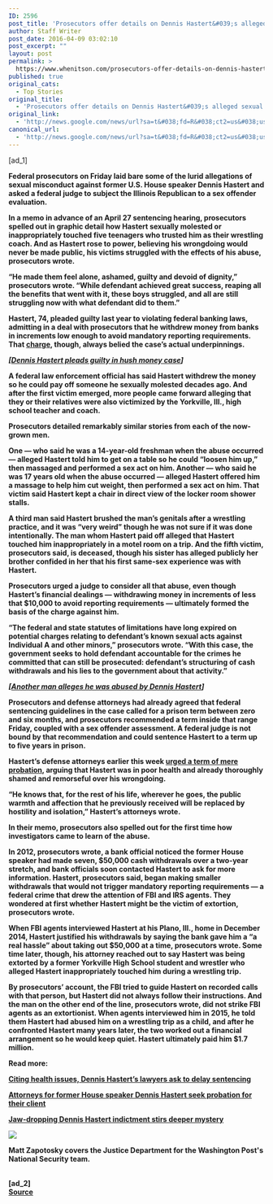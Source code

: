 ```yaml
---
ID: 2596
post_title: 'Prosecutors offer details on Dennis Hastert&#039;s alleged sexual abuse of teenagers &#8211; Washington Post'
author: Staff Writer
post_date: 2016-04-09 03:02:10
post_excerpt: ""
layout: post
permalink: >
  https://www.whenitson.com/prosecutors-offer-details-on-dennis-hasterts-alleged-sexual-abuse-of-teenagers-washington-post/
published: true
original_cats:
  - Top Stories
original_title:
  - 'Prosecutors offer details on Dennis Hastert&#039;s alleged sexual abuse of teenagers - Washington Post'
original_link:
  - 'http://news.google.com/news/url?sa=t&#038;fd=R&#038;ct2=us&#038;usg=AFQjCNHD5JAKtoHuwgmy__waoQWtAbKsww&#038;clid=c3a7d30bb8a4878e06b80cf16b898331&#038;cid=52779079950210&#038;ei=sXAIV-CzDtGowQGN2pygCw&#038;url=https://www.washingtonpost.com/world/national-security/prosecutors-offer-details-on-dennis-hasterts-alleged-sexual-abuse-of-teenagers/2016/04/08/5a96bd68-fcc8-11e5-80e4-c381214de1a3_story.html'
canonical_url:
  - 'http://news.google.com/news/url?sa=t&#038;fd=R&#038;ct2=us&#038;usg=AFQjCNHD5JAKtoHuwgmy__waoQWtAbKsww&#038;clid=c3a7d30bb8a4878e06b80cf16b898331&#038;cid=52779079950210&#038;ei=sXAIV-CzDtGowQGN2pygCw&#038;url=https://www.washingtonpost.com/world/national-security/prosecutors-offer-details-on-dennis-hasterts-alleged-sexual-abuse-of-teenagers/2016/04/08/5a96bd68-fcc8-11e5-80e4-c381214de1a3_story.html'
---
```

 [ad_1]
<br><div id=""><p> <b/>Federal prosecutors on Friday laid bare some of the lurid allegations of sexual misconduct against former U.S. House speaker Dennis Hastert and asked a federal judge to subject the Illinois Republican to a sex offender evaluation. </p> <p>In a memo in advance of an April 27 sentencing hearing, prosecutors spelled out in graphic detail how Hastert sexually molested or inappropriately touched five teenagers who trusted him as their wrestling coach. And as Hastert rose to power, believing his wrongdoing would never be made public, his victims struggled with the effects of his abuse, prosecutors wrote. </p> <p>“He made them feel alone, ashamed, guilty and devoid of dignity,” prosecutors wrote. “While defendant achieved great success, reaping all the benefits that went with it, these boys struggled, and all are still struggling now with what defendant did to them.”</p> <p>Hastert, 74, pleaded guilty last year to violating federal banking laws, admitting in a deal with prosecutors that he withdrew money from banks in increments low enough to avoid mandatory reporting requirements. That <a href="https://www.washingtonpost.com/news/post-nation/wp/2015/05/28/former-house-speaker-dennis-hastert-indicted/" title="www.washingtonpost.com">charge</a>, though, always belied the case’s actual underpinnings. </p> <p channel="wp.com" class="interstitial-link"> <i>[<a href="https://www.washingtonpost.com/politics/dennis-hastert-is-scheduled-to-plead-guilty-but-will-questions-be-answered/2015/10/27/f61c18aa-7cbc-11e5-afce-2afd1d3eb896_story.html" title="www.washingtonpost.com">Dennis Hastert pleads guilty in hush money case</a>]</i> </p> <p>A federal law enforcement official has said Hastert withdrew the money so he could pay off someone he sexually molested decades ago. And after the first victim emerged, more people came forward alleging that they or their relatives were also victimized by the Yorkville, Ill., high school teacher and coach. </p> <p>Prosecutors detailed remarkably similar stories from each of the now-grown men.</p> <p>One — who said he was a 14-year-old freshman when the abuse occurred — alleged Hastert told him to get on a table so he could “loosen him up,” then massaged and performed a sex act on him. Another — who said he was 17 years old when the abuse occurred — alleged Hastert offered him a massage to help him cut weight, then performed a sex act on him. That victim said Hastert kept a chair in direct view of the locker room shower stalls. </p> <p>A third man said Hastert brushed the man’s genitals after a wrestling practice, and it was “very weird” though he was not sure if it was done intentionally. The man whom Hastert paid off alleged that Hastert touched him inappropriately in a motel room on a trip. And the fifth victim, prosecutors said, is deceased, though his sister has alleged publicly her brother confided in her that his first same-sex experience was with Hastert.</p> <p>Prosecutors urged a judge to consider all that abuse, even though Hastert’s financial dealings — withdrawing money in increments of less that $10,000 to avoid reporting requirements — ultimately formed the basis of the charge against him. </p> <p>“The federal and state statutes of limitations have long expired on potential charges relating to defendant’s known sexual acts against Individual A and other minors,” prosecutors wrote. “With this case, the government seeks to hold defendant accountable for the crimes he committed that can still be prosecuted: defendant’s structuring of cash withdrawals and his lies to the government about that activity.”</p> <p channel="wp.com" class="interstitial-link"> <i>[<a href="https://www.washingtonpost.com/world/national-security/another-man-alleges-he-was-abused-by-dennis-hastert/2016/03/23/739809f0-f130-11e5-89c3-a647fcce95e0_story.html" title="www.washingtonpost.com">Another man alleges he was abused by Dennis Hastert</a>]</i> </p> <p>Prosecutors and defense attorneys had already agreed that federal sentencing guidelines in the case called for a prison term between zero and six months, and prosecutors recommended a term inside that range Friday, coupled with a sex offender assessment. A federal judge is not bound by that recommendation and could sentence Hastert to a term up to five years in prison. </p> <p>Hastert’s defense attorneys earlier this week <a href="https://www.washingtonpost.com/world/national-security/attorneys-for-former-house-speaker-dennis-hastert-seek-probation-for-their-client/2016/04/06/42ef77b8-fc37-11e5-80e4-c381214de1a3_story.html?postshare=2071460037259957&amp;tid=ss_tw" title="www.washingtonpost.com">urged a term of mere probation</a>, arguing that Hastert was in poor health and already thoroughly shamed and remorseful over his wrongdoing. </p> <p>“He knows that, for the rest of his life, wherever he goes, the public warmth and affection that he previously received will be replaced by hostility and isolation,” Hastert’s attorneys wrote.</p> <p>In their memo, prosecutors also spelled out for the first time how investigators came to learn of the abuse.</p> <p>In 2012, prosecutors wrote, a bank official noticed the former House speaker had made seven, $50,000 cash withdrawals over a two-year stretch, and bank officials soon contacted Hastert to ask for more information. Hastert, prosecutors said, began making smaller withdrawals that would not trigger mandatory reporting requirements — a federal crime that drew the attention of FBI and IRS agents. They wondered at first whether Hastert might be the victim of extortion, prosecutors wrote.</p> <p>When FBI agents interviewed Hastert at his Plano, Ill., home in December 2014, Hastert justified his withdrawals by saying the bank gave him a “a real hassle” about taking out $50,000 at a time, prosecutors wrote. Some time later, though, his attorney reached out to say Hastert was being extorted by a former Yorkville High School student and wrestler who alleged Hastert inappropriately touched him during a wrestling trip. </p> <p>By prosecutors’ account, the FBI tried to guide Hastert on recorded calls with that person, but Hastert did not always follow their instructions. And the man on the other end of the line, prosecutors wrote, did not strike FBI agents as an extortionist. When agents interviewed him in 2015, he told them Hastert had abused him on a wrestling trip as a child, and after he confronted Hastert many years later, the two worked out a financial arrangement so he would keep quiet. Hastert ultimately paid him $1.7 million. </p> <p channel="wp.com" class="interstitial-link"> <b>Read more:</b> </p> <p channel="wp.com" class="interstitial-link"> <a href="https://www.washingtonpost.com/politics/citing-health-issues-dennis-hasterts-lawyers-ask-to-delay-sentencing/2016/01/22/b46a8112-c14f-11e5-9443-7074c3645405_story.html" title="www.washingtonpost.com">Citing health issues, Dennis Hastert’s lawyers ask to delay sentencing</a> </p> <p channel="wp.com" class="interstitial-link"> <a href="https://www.washingtonpost.com/world/national-security/attorneys-for-former-house-speaker-dennis-hastert-seek-probation-for-their-client/2016/04/06/42ef77b8-fc37-11e5-80e4-c381214de1a3_story.html?postshare=2071460037259957&amp;tid=ss_tw" title="www.washingtonpost.com">Attorneys for former House speaker Dennis Hastert seek probation for their client</a> </p> <p channel="wp.com" class="interstitial-link"> <a href="https://www.washingtonpost.com/news/morning-mix/wp/2015/05/29/jaw-dropping-dennis-hastert-indictment-stirs-deeper-mystery/" title="www.washingtonpost.com">Jaw-dropping Dennis Hastert indictment stirs deeper mystery</a> </p> </div><div readability="32"><a href="http://www.washingtonpost.com/people/matt-zapotosky"><img src="http://www.whenitson.com/wp-content/uploads/2016/04/Prosecutors-offer-details-on-Dennis-Hastert039s-alleged-sexual-abuse-of-teenagers-Washington-Post.jpg" data-threshold="480" class="post-body-headshot-left "/></a><p>Matt Zapotosky covers the Justice Department for the Washington Post's National Security team.</p></div>
<br>[ad_2]
<br><a href="http://news.google.com/news/url?sa=t&#038;fd=R&#038;ct2=us&#038;usg=AFQjCNHD5JAKtoHuwgmy__waoQWtAbKsww&#038;clid=c3a7d30bb8a4878e06b80cf16b898331&#038;cid=52779079950210&#038;ei=sXAIV-CzDtGowQGN2pygCw&#038;url=https://www.washingtonpost.com/world/national-security/prosecutors-offer-details-on-dennis-hasterts-alleged-sexual-abuse-of-teenagers/2016/04/08/5a96bd68-fcc8-11e5-80e4-c381214de1a3_story.html">Source </a>